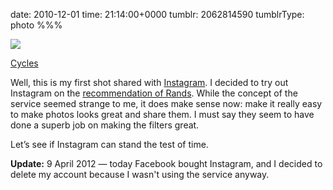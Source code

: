date: 2010-12-01
time: 21:14:00+0000
tumblr: 2062814590
tumblrType: photo
%%%

![](tumblr_lcrpo4ZSqs1qbnvjco1_640.jpg)

[Cycles](http://instagr.am/p/bSmH/)

Well, this is my first shot shared with [Instagram](http://instagr.am). I decided to try out Instagram on the [recommendation of Rands](http://www.randsinrepose.com/archives/2010/11/12/the_art_of_not.html). While the concept of the service seemed strange to me, it does make sense now: make it really easy to make photos looks great and share them. I must say they seem to have done a superb job on making the filters great.

Let’s see if Instagram can stand the test of time.

**Update:** 9 April 2012 — today Facebook bought Instagram, and I decided to delete my account because I wasn't using the service anyway.
